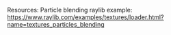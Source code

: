 
Resources: 
Particle blending raylib example: https://www.raylib.com/examples/textures/loader.html?name=textures_particles_blending

